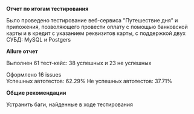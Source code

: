 **Отчет по итогам тестирования**  

Было проведено тестирование веб-сервиса "Путешествие дня" и приложения, позволяющего провести оплату с помощью банковской карты и в кредит с указанием реквизитов карты, с поддержкой двух СУБД: MySQL и Postgers  

**Allure отчет**  

Выполнен 61 тест-кейс: 38 успешных и 23 не успешных

Оформлено 16 issues  
Успешных автотестов: 62.29%
Не успешных автотестов: 37.71%  

**Общие рекомендации**  

Устранить баги, найденные в ходе тестирования
